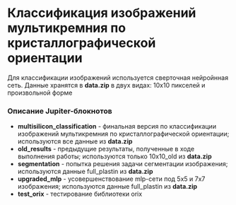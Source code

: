 # Классификация изображений мультикремния по кристаллографической ориентации
Для классификации изображений используется сверточная нейройнная сеть. Данные хранятся в **data.zip** в двух видах: 10х10 пикселей и произвольной форме
### Описание Jupiter-блокнотов
* **multisilicon_classification** - финальная версия по классификации изображений мультикремния по кристаллографической ориентации; используются все данные из **data.zip**
* **old_results** - предыдущие результаты, полученные в ходе выполнения работы; используются только 10x10_old из **data.zip**
* **segmentation** - попытка решения задачи сегментации изображения; используются данные full_plastin из **data.zip**
* **upgraded_mlp** - усовершенствование mlp-сети под 5х5 и 7х7 изображения; используются данные full_plastin из **data.zip**
* **test_orix** - тестирование библиотеки orix

